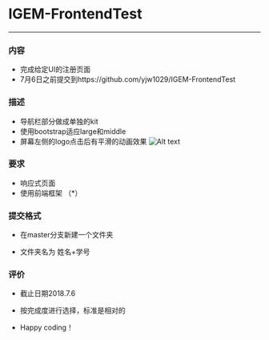 # IGEM-FrontendTest ---------------------### 内容- 完成给定UI的注册页面- 7月6日之前提交到https://github.com/yjw1029/IGEM-FrontendTest### 描述- 导航栏部分做成单独的kit- 使用bootstrap适应large和middle- 屏幕左侧的logo点击后有平滑的动画效果![Alt text](/animation.gif)### 要求- 响应式页面- 使用前端框架 （*）
### 提交格式- 在master分支新建一个文件夹
- 文件夹名为 姓名+学号

### 评价
- 截止日期2018.7.6
- 按完成度进行选择，标准是相对的
- Happy coding！